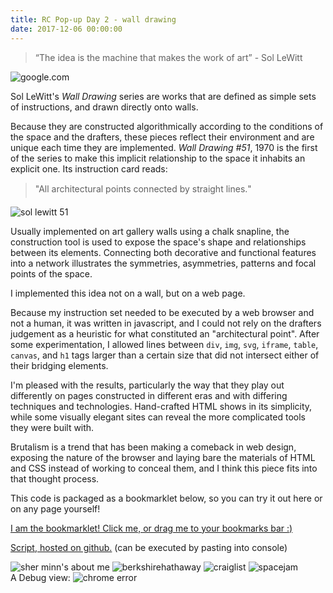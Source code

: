 ```yaml
---
title: RC Pop-up Day 2 - wall drawing
date: 2017-12-06 00:00:00
---
```

> “The idea is the machine that makes the work of art” - Sol LeWitt
<div style="display:inline-block; margin:auto; width:100%">
<img style="margin:auto;float: none; max-height:none;" src="./google.png" alt="google.com">
</div>

Sol LeWitt's *Wall Drawing* series are works that are defined as simple sets of instructions, and drawn directly onto walls.

Because they are constructed algorithmically according to the conditions of the space and the drafters, these pieces reflect their environment and are unique each time they are implemented. *Wall Drawing #51*, 1970 is the first of the series to make this implicit relationship to the space it inhabits an explicit one. Its instruction card reads: 

>"All architectural points connected by straight lines."

<div style="display:inline-block; margin:auto; width:100%">
<img style="margin:auto;float: none; max-height:none;" src="./sol-lewitt-wall-drawing-51.jpg" alt="sol lewitt 51">
</div>

Usually implemented on art gallery walls using a chalk snapline, the construction tool is used to expose the space's shape and relationships between its elements. Connecting both decorative and functional features into a network illustrates the symmetries, asymmetries, patterns and focal points of the space.

I implemented this idea not on a wall, but on a web page. 

Because my instruction set needed to be executed by a web browser and not a human, it was written in javascript, and I could not rely on the drafters judgement as a heuristic for what constituted an "architectural point". After some experimentation, I allowed lines between `div`, `img`, `svg`, `iframe`, `table`, `canvas`, and `h1` tags larger than a certain size that did not intersect either of their bridging elements.

I'm pleased with the results, particularly the way that they play out differently on pages constructed in different eras and with differing techniques and technologies. Hand-crafted HTML shows in its simplicity, while some visually elegant sites can reveal the more complicated tools they were built with.

Brutalism is a trend that has been making a comeback in web design, exposing the nature of the browser and laying bare the materials of HTML and CSS instead of working to conceal them, and I think this piece fits into that thought process.

This code is packaged as a bookmarklet below, so you can try it out here or on any page yourself! 

<a id="thelink" href="javascript:(function(){window.s0=document.createElement('script');window.s0.setAttribute('type','text/javascript');window.s0.setAttribute('src','https://bookmarkify.it/bookmarklets/7722/raw');document.getElementsByTagName('body')[0].appendChild(window.s0);})();">I am the bookmarklet! Click me, or drag me to your bookmarks bar :)</a>

[Script, hosted on github.](https://github.com/MaxBittker/mutagen/blob/master/51.js)
 (can be executed by pasting into console)

<div style="display:inline-block; margin:auto; width:100%">
<img style="margin:auto;float: none; max-height:none;" src="./piratefsh.github.io_about_.png" alt="sher minn's about me">
<img style="margin:auto;float: none; max-height:none;" src="./berkshirehathaway.png" alt="berkshirehathaway">
<img style="margin:auto;float: none; max-height:none;" src="./rochester.craigslist.org_.png" alt="craiglist">
<img style="margin:auto;float: none; max-height:none;" src="./spacejam.png" alt="spacejam">
</div>
A Debug view:
<img style="margin:auto;float: none; max-height:none;" src="./chrome-error.png" alt="chrome error">
</div>


<!-- 
<div style="display:inline-block; margin:auto; width:100%">
<img style="margin:auto;float: none; max-height:none;" src="./example.com_.png" alt="example.com rendered"> 
</div>-->





<!-- 
<div style="display:inline-block; margin:auto; width:100%">
<img style="margin:auto;float: none; max-height:none;" src="./variable-Diagram.jpg" alt="sol lewitt diagram">
</div> -->
